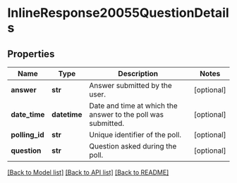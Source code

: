 # InlineResponse20055QuestionDetails

## Properties
Name | Type | Description | Notes
------------ | ------------- | ------------- | -------------
**answer** | **str** | Answer submitted by the user. | [optional] 
**date_time** | **datetime** | Date and time at which the answer to the poll was submitted. | [optional] 
**polling_id** | **str** | Unique identifier of the poll. | [optional] 
**question** | **str** | Question asked during the poll. | [optional] 

[[Back to Model list]](../README.md#documentation-for-models) [[Back to API list]](../README.md#documentation-for-api-endpoints) [[Back to README]](../README.md)

